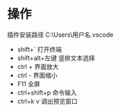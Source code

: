 # 操作

插件安装路径      C:\Users\用户名\.vscode  

+ shift+`          打开终端
+ shift+alt+左键    竖排文本选择  
+ ctrl +           界面放大  
+ ctrl -           界面缩小
+ F11              全屏
+ ctrl+shift+p     命令输入
+ ctrl+k v         调出预览窗口

